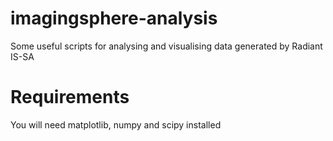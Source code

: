 # imagingsphere-analysis
Some useful scripts for analysing and visualising data generated by Radiant IS-SA

# Requirements
You will need matplotlib, numpy and scipy installed
